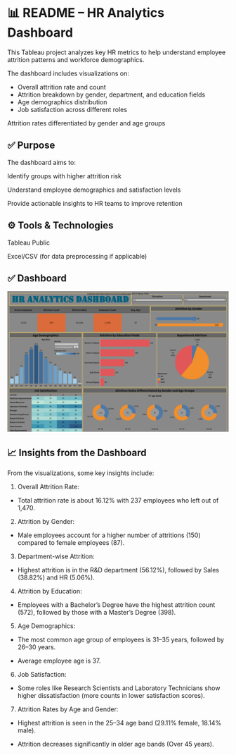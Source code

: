# 📊 README – HR Analytics Dashboard

This Tableau project analyzes key HR metrics to help understand employee attrition patterns and workforce demographics.

The dashboard includes visualizations on:

* Overall attrition rate and count
* Attrition breakdown by gender, department, and education fields
* Age demographics distribution
* Job satisfaction across different roles

Attrition rates differentiated by gender and age groups

## ✅ Purpose

The dashboard aims to:

Identify groups with higher attrition risk

Understand employee demographics and satisfaction levels

Provide actionable insights to HR teams to improve retention

## ⚙ Tools & Technologies

Tableau Public

Excel/CSV (for data preprocessing if applicable)

## ✅ Dashboard
![HR Analytics Dashboard](dashboard.png)

## 📈 Insights from the Dashboard

From the visualizations, some key insights include:

1. Overall Attrition Rate:

  * Total attrition rate is about 16.12% with 237 employees who left out of 1,470.

2. Attrition by Gender:

  * Male employees account for a higher number of attritions (150) compared to female employees (87).

3. Department-wise Attrition:

  * Highest attrition is in the R&D department (56.12%), followed by Sales (38.82%) and HR (5.06%).

4. Attrition by Education:

  * Employees with a Bachelor’s Degree have the highest attrition count (572), followed by those with a Master’s Degree (398).

5. Age Demographics:

  * The most common age group of employees is 31–35 years, followed by 26–30 years.

  * Average employee age is 37.

6. Job Satisfaction:

  * Some roles like Research Scientists and Laboratory Technicians show higher dissatisfaction (more counts in lower satisfaction scores).

7. Attrition Rates by Age and Gender:

  * Highest attrition is seen in the 25–34 age band (29.11% female, 18.14% male).

  * Attrition decreases significantly in older age bands (Over 45 years).
